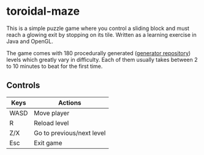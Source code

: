 # toroidal-maze
This is a simple puzzle game where you control a sliding block and must reach a glowing exit by stopping on its tile. Written as a learning exercise in Java and OpenGL.

The game comes with 180 procedurally generated ([generator repository](https://github.com/DeathFuel/toroidal-maze)) levels which greatly vary in difficulty. Each of them usually takes between 2 to 10 minutes to beat for the first time.

## Controls

| Keys | Actions |
| ---- | ------- |
| WASD | Move player |
| R    | Reload level |
| Z/X  | Go to previous/next level |
| Esc  | Exit game |
